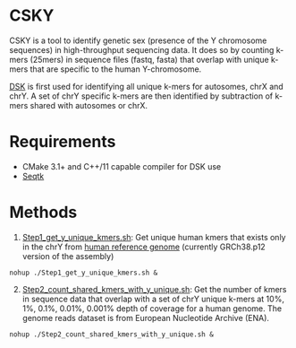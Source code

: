 # CSKY
CSKY is a tool to identify genetic sex (presence of the Y chromosome sequences) in high-throughput sequencing data. It does so by counting k-mers (25mers) in sequence files (fastq, fasta) that overlap with unique k-mers that are specific to the human Y-chromosome.

[DSK](https://github.com/GATB/dsk) is first used for identifying all unique k-mers for autosomes, chrX and chrY. A set of chrY specific k-mers are then identified by subtraction of k-mers shared with autosomes or chrX.

# Requirements
* CMake 3.1+ and C++/11 capable compiler for DSK use
* [Seqtk](https://github.com/lh3/seqtk)

# Methods

1. [Step1_get_y_unique_kmers.sh](https://github.com/KnospeW/CSKY/blob/master/Step1_get_y_unique_kmers.sh):  Get unique human kmers that exists only in the chrY from [human reference genome](ftp://ftp.ncbi.nlm.nih.gov/genomes/all/GCF/000/001/405/GCF_000001405.38_GRCh38.p12/GCF_000001405.38_GRCh38.p12_genomic.fna.gz) (currently GRCh38.p12 version of the assembly)

```
nohup ./Step1_get_y_unique_kmers.sh &
```

2. [Step2_count_shared_kmers_with_y_unique.sh](https://github.com/KnospeW/CSKY/blob/master/Step2_count_shared_kmers_with_y_unique.sh): Get the number of kmers in sequence data that overlap with a set of chrY unique k-mers at 10%, 1%, 0.1%, 0.01%, 0.001% depth of coverage for a human genome. The genome reads dataset is from European Nucleotide Archive (ENA).
```
nohup ./Step2_count_shared_kmers_with_y_unique.sh &
```


